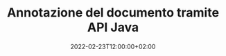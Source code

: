 ---
############################# Static ############################
layout: "product"
date: 2022-02-23T12:00:00+02:00
draft: false

product: "Annotation"
product_tag: "annotation"
platform: "Java"
platform_tag: "java"

############################# Head ############################
head_title: "API di annotazione di documenti Java | Visualizza e annota le immagini PPTX PDF Word Excel"
head_description: "API di annotazione di documenti Java. Visualizza, contrassegna, commenta e annota PDF Word DOCX, Excel XLSX, PPTX, EML EMLX, VSS VSD, OTP, CAD e formati di file immagine."

############################# Header ##########################
title: "Annotazione del documento tramite API Java"
description: "Crea applicazioni Java con funzionalità per visualizzare e annotare PDF, HTML, MS Office e altri formati di documenti senza installare alcun software esterno."
button:
    enable: true
    icon: "fas fa-arrow-down"
    label: "Scarica la prova gratuita"
    link: "https://downloads.groupdocs.com/annotation/java"

############################# SubMenu #########################
submenu:
    enable: true
    
    left:
        img_alt: "GroupDocs.Annotation for Java"
        image: "https://www.groupdocs.cloud/templates/groupdocs/images/product-logos/groupdocs-annotation-java.png"
        product: "GroupDocs.Annotation"
        platform: "Java"

    middle:
        button:
            # button loop
            - link: "#features"
              text: "Caratteristiche"

            # button loop
            - link: "https://products.groupdocs.app/annotation"
              text: "Dimostrazioni dal vivo"

            # button loop
            - link: "https://purchase.groupdocs.com/pricing/annotation/java"
              text: "Prezzi"

    right:
        link_download: "https://downloads.groupdocs.com/annotation"
        link_learn: "https://docs.groupdocs.com/annotation/java/"
        link_buy: "https://purchase.groupdocs.com"

############################# Overview ############################
overview:
    enable: true
    content: |
      GroupDocs.Annotation Java API è un prodotto che ti consente di lavorare con le annotazioni nei documenti su diverse piattaforme e sistemi operativi, come Android, MacOS, Linux, Windows. GroupDocs.Annotation fornisce una libreria con API semplici che offrono molti vantaggi: ad esempio, se è necessario mantenere i dati riservati o scegliere quanta potenza è necessaria per lavorare con la libreria, o modificare parzialmente il lavoro con le annotazioni, la libreria è molto leggero e flessibile.

      GroupDocs.Annotation per Java API consente di lavorare con diversi tipi di annotazioni, tra cui: testo, polilinea, area, sottolineatura, punto, filigrana, freccia, ellisse, sostituzione del testo, distanza, campo di testo, redazione delle risorse ecc. E supporta la maggior parte formati di documenti popolari come: PDF, HTML, Microsoft Office Word, fogli di calcolo Excel, presentazioni PowerPoint, Visio, e-mail di Outlook, immagini, metafile, disegni CAD e vari altri formati. L'API offre la possibilità di ottenere miniature delle pagine del documento e supporta l'importazione e l'esportazione di annotazioni da e verso file PDF.

      Usando la libreria, puoi [aggiungere](/annotation/java/bmp/), [modificare](/annotation/java/bmp/), [estrarre](/annotation/java/bmp/) e [cancellare](/annotation/java/bmp/) annotazioni da documenti, ruotare documenti, modificare la soluzione delle miniature e questo non è un elenco completo di tutte le possibilità. Offre inoltre un set completo di oggetti dati per personalizzare le proprietà delle annotazioni in base alle proprie esigenze all'interno di tutti i formati di documenti supportati.

      L'utilizzo dell'API GroupDocs.Annotation per Java è molto semplice e consiste in pochi passaggi di base. All'inizio devi impostare una licenza, quindi selezionare il file con cui vuoi lavorare, quindi manipolare in qualche modo con le annotazioni del documento (cancella/modifica/estrai/cancella) e salva il risultato. Per ulteriori informazioni, consultare la [documentazione](https://docs.groupdocs.com/annotation/java/getting-started/) del prodotto o i nostri [esempi](https://github.com/groupdocs-annotation/GroupDocs.Annotation -per-Java).
      
      GroupDocs.Annotation viene regolarmente aggiornato e fornisce supporto ai suoi clienti, sei sempre il benvenuto a farci domande o inviare le tue idee o parlarci delle tue esigenze per qualcosa di nuovo e lo implementeremo volentieri nelle nostre nuove versioni.
    tabs:
      enable: true
      
      ## TAB ONE ##
      tab_one:
        description: |
          Di seguito è riportata una panoramica di GroupDocs.Annotation per Java:
      
        right:
          enable: true
          icon: "fab fa-html5"
          title:  Panoramica
          content: |
            * Aggiungi annotazioni
            * Esporta annotazioni 
            * Importa annotazioni
            * Commenti basati sulla risposta
            * Compatibilità delle annotazioni
      
      ## TAB TWO ##
      tab_two:
        description: |
          GroupDocs.Annotation per Java supporta tutti i [formati di file documento] più diffusi (https://docs.groupdocs.com/annotation/java/supported-document-formats/) tra cui: Microsoft Office, PDF, immagini e molti altri.

        left:
          enable: true
          table:
            # table loop
            - title: "Microsoft Office Formats"
              content: |
                * **Word**: [DOC](/annotation/java/doc/), [DOCX](/annotation/java/docx/), [DOCM](/annotation/java/docm/), [DOT](/annotation/java/dot/), [DOTX](/annotation/java/dotx/), [RTF](/annotation/java/rtf/)
                * **Excel**: [XLS](/annotation/java/xls/), [XLSX](/annotation/java/xlsx/), [XLSB](/annotation/java/xlsb/), [XLSM](/annotation/java/xlsm/)
                * **PowerPoint**: [PPT](/annotation/java/ppt/), [PPTX](/annotation/java/pptx/), [PPS](/annotation/java/pps/), [PPSX](/annotation/java/ppsx/), [POTM](/annotation/java/potm/), [POTX](/annotation/java/potx/), [PPSM](/annotation/java/ppsm/), [PPTM](/annotation/java/pptm/), [WMF](/annotation/java/wmf/), [EMF](/annotation/java/emf/)
                * **Outlook**: [EML](/annotation/java/eml/), [EMLX](/annotation/java/emlx/), [MSG](/annotation/java/msg/)
                * **Visio**: [VSS](/annotation/java/vss/), [VST](/annotation/java/vst/), [VSD](/annotation/java/vsd/), [VSDX](/annotation/java/vsdx/), [VSX](/annotation/java/vsx/)

        right:
          enable: true
          table:
            # table loop
            - title: "Other Formats"
              content: |
                * **Portable**: [PDF](/annotation/java/pdf/) (PDF/A-1a, PDF/A-1b, PDF/A-2a)
                * **OpenDocument**: [ODT](/annotation/java/odt/), [ODS](/annotation/java/ods/), [ODP](/annotation/java/odp/)
                * **Images**: [BMP](/annotation/java/bmp/), [JPG](/annotation/java/jpg/), [JPEG](/annotation/java/jpeg/), [TIFF](/annotation/java/tiff/), [TIF](/annotation/java/tif/), [PNG](/annotation/java/png/), [GIF](/annotation/java/gif/), [DCM](/annotation/java/dcm/), [DICOM](/annotation/java/dicom/)
                * **AutoCAD**: [DWG](/annotation/java/dwg/), [DXF](/annotation/java/dxf/), [CAD](/annotation/java/cad/)
                * **Other**: [HTM](/annotation/java/htm/), [HTML](/annotation/java/html/), [CSV](/annotation/java/csv/), [DJVU](/annotation/java/djvu/), [OTP](/annotation/java/otp/), [OTT](/annotation/java/ott/)

      ## TAB THREE ##
      tab_three:
        description: |
          GroupDocs.Annotation per Java supporta i seguenti sistemi operativi, framework e gestori di pacchetti:
        
        left:
          enable: true
          table:
            # table loop
            - icon: "fab fa-windows"
              title:  Sistemi operativi
              content: |
                * Microsoft Windows Desktop
                * Microsoft Windows Server
                * Linux
                * MacOS

            # table loop
            - icon: "fas fa-code"
              title:  Framework supportati
              content: |
                * Java 7 (1.7) and above

        right:
          enable: true
          table:
            # table loop
            - icon: "fas fa-cogs"
              title:  Ambienti di sviluppo
              content: |
                * NetBeans
                * IntelliJ IDEA
                * Eclipse

            # table loop
            - icon: "fas fa-tools"
              title:  Costruisci lo strumento di automazione
              content: |
                * Maven

############################# Features ############################
features:
    enable: true
    title: GroupDocs.Annotation per le funzionalità Java

    feature:
      # feature loop
      - icon: "fas fa-copy"
        link: "https://docs.groupdocs.com/annotation/java/add-area-annotation/"
        content: Aggiungi annotazioni di area nel documento e collega commenti semplici e nidificati

      # feature loop
      - icon: "fas fa-eye"
        link: "https://docs.groupdocs.com/annotation/java/add-arrow-annotation/"
        content: Indica un contenuto particolare utilizzando l'annotazione freccia

      # feature loop
      - icon: "fas fa-bolt"
        link: "https://docs.groupdocs.com/annotation/java/add-watermark-annotation/"
        content: Imposta filigrane di testo su PDF, diapositive, fogli di lavoro Excel, immagini e diagrammi in posizione angolata
      
      # feature loop
      - icon: "fas fa-file-powerpoint"
        link: "https://docs.groupdocs.com/annotation/java/add-point-annotation/"
        content: Aggiungi commenti popup a qualsiasi posizione nel documento utilizzando l'annotazione punto

      # feature loop
      - icon: "fas fa-code"
        link: "https://docs.groupdocs.com/annotation/java/add-polyline-annotation/"
        content: Utilizzare l'annotazione polilinea per collegare la sequenza di segmenti di linea, segmenti di arco o entrambi

      # feature loop
      - icon: "fas fa-cloud"
        link: "https://docs.groupdocs.com/annotation/java/add-ellipse-annotation/"
        content: Aggiungi annotazione ellisse a PDF, documenti Word, fogli di calcolo, presentazioni, diagrammi e immagini

      # feature loop
      - icon: "fas fa-remove-format"
        link: "https://docs.groupdocs.com/annotation/java/add-watermark-annotation/"
        content: Aggiungi filigrane angolate per PDF, PowerPoint, Excel, immagini e diagrammi

      # feature loop
      - icon: "fas fa-comment-slash"
        link: "https://docs.groupdocs.com/annotation/java/add-underline-annotation/"
        content: Recupera le coordinate dell'annotazione del testo nella rappresentazione dell'immagine di un documento

      # feature loop
      - icon: "fas fa-location-arrow"
        link: "https://docs.groupdocs.com/annotation/java/add-annotation-to-the-document/"
        content: Sottolineare, barrare o modificare un testo specifico in un documento

      # feature loop
      - icon: "fas fa-border-all"
        link: "https://docs.groupdocs.com/annotation/java/add-annotation-to-the-document/"
        content: Aggiungi timbro di testo o filigrana e campo di testo in un documento

      # feature loop
      - icon: "fas fa-wrench"
        link: "https://docs.groupdocs.com/annotation/java/add-point-annotation/"
        content: Importa ed esporta annotazioni tra documenti Word e presentazioni PowerPoint

      # feature loop
      - icon: "fas fa-columns"
        link: "https://docs.groupdocs.com/annotation/java/add-strikeout-annotation/"
        content: Annota i fogli di calcolo Excel con i tipi di annotazione Testo, Sostituzione testo, Filigrana e Redazione risorse

      # feature loop
      - icon: "fas fa-file-word"
        link: "https://docs.groupdocs.com/annotation/java/get-file-info/"
        content: Aggiungi polilinea, barrato, sottolineato o annotazioni di testo a presentazioni e diapositive di PowerPoint

      # feature loop
      - icon: "fas fa-envelope"
        link: "https://docs.groupdocs.com/annotation/java/basic-usage/"
        content: Contrassegna l'annotazione del punto nelle presentazioni utilizzando le coordinate X, Y

      # feature loop
      - icon: "fas fa-print"
        link: "https://docs.groupdocs.com/annotation/java/add-strikeout-annotation/"
        content: Aggiungi annotazioni barrato, testo, sottolineato o polilinea alle immagini

      # feature loop
      - icon: "fas fa-file-archive"
        link: "https://docs.groupdocs.com/annotation/java/add-link-annotation/"
        content: Recupera le informazioni e le immagini del documento per i diagrammi di Visio, come VSS e VSD
      
      # feature loop
      - icon: "fas fa-file-code"
        link: "https://docs.groupdocs.com/annotation/java/basic-usage/"
        content: Ottieni miniature delle pagine del documento e lavora con file TIFF multipagina

      # feature loop
      - icon: "fas fa-file-excel"
        link: "https://docs.groupdocs.com/annotation/java/get-file-info/"
        content: Recupera tutte le annotazioni di un documento con una singola chiamata di funzione

      # feature loop
      - icon: "fas fa-heading"
        link: "https://docs.groupdocs.com/annotation/java/add-link-annotation/"
        content: Aggiungi annotazioni di collegamento a presentazioni PDF, Word e PowerPoint

      # feature loop
      - icon: "fas fa-project-diagram"
        link: "https://docs.groupdocs.com/annotation/java/add-point-annotation/"
        content: Supporto per l'analisi del percorso SVG per PDF, Word, diagrammi, diapositive e altri principali formati di documenti

      # feature loop
      - icon: "fas fa-cube"
        link: "https://docs.groupdocs.com/annotation/java/technical-support/"
        content: Supporto per l'aggiunta di annotazioni in filigrana ai documenti di Word e pulizia per la sostituzione del testo

      # feature loop
      - icon: "fab fa-uncharted"
        link: "https://docs.groupdocs.com/annotation/java/technical-support/"
        content: Supporto per l'elaborazione delle forme nei diagrammi per le annotazioni di testo
  
      # feature loop
      - icon: "fab fa-uncharted"
        link: "https://docs.groupdocs.com/annotation/java/advanced-usage/"
        content: Risparmia tempo memorizzando nella cache le anteprime delle pagine dei documenti per un'elaborazione più rapida
  
      # feature loop
      - icon: "fab fa-uncharted"
        link: "https://docs.groupdocs.com/annotation/java/add-annotation-to-the-document/"
        content: Annota facilmente documenti Word, Excel e PowerPoint anche con formati precedenti

      # feature loop
      - icon: "fab fa-uncharted"
        link: "https://docs.groupdocs.com/annotation/java/add-distance-annotation/"
        content: Visualizza le didascalie delle annotazioni sulla distanza per Excel, PowerPoint e diagrammi

############################# Support ############################
support:
    enable: true

############################# Solutions ############################
solutions:
    enable: true
    title: GroupDocs.Annotation offre API per la visualizzazione di documenti per altri ambienti di sviluppo diffusi

    solution:
        # solution loop
        - img_alt: "GroupDocs.Annotation for .NET"
          image: "https://www.groupdocs.cloud/templates/groupdocs/images/product-logos/groupdocs-annotation-net.png"
          product: "GroupDocs.Annotation"
          platform: ".NET"
          link: "/annotation/net/"

############################# Back to top ###############################
back_to_top:
  enable: true
---